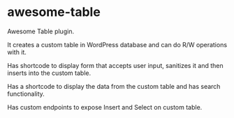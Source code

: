 # awesome-table
Awesome Table plugin.

It creates a custom table in WordPress database and can do R/W operations with it.

Has shortcode to display form that accepts user input, sanitizes it and then inserts into the custom table.

Has a shortcode to display the data from the custom table and has search functionality.

Has custom endpoints to expose Insert and Select on custom table.

